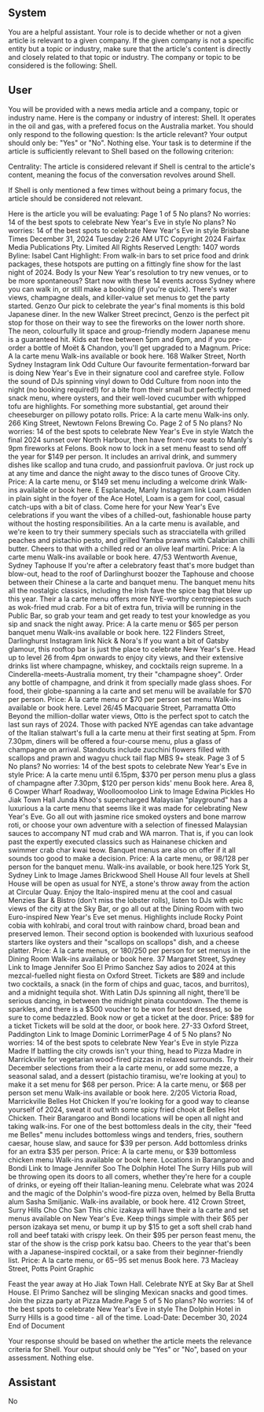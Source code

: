 ## System

You are a helpful assistant. Your role is to decide whether or not a given article is relevant to a given company. If the given company is not a specific entity but a topic or industry, make sure that the article's content is directly and closely related to that topic or industry. The company or topic to be considered is the following: Shell.

## User


You will be provided with a news media article and a company, topic or industry name. Here is the company or industry of interest: Shell. It operates in the oil and gas, with a prefered focus on the Australia market. You should only respond to the following question: Is the article relevant? Your output should only be: "Yes" or "No". Nothing else. Your task is to determine if the article is sufficiently relevant to Shell based on the following criterion:

Centrality: The article is considered relevant if Shell is central to the article's content, meaning the focus of the conversation revolves around Shell.

If Shell is only mentioned a few times without being a primary focus, the article should be considered not relevant.

Here is the article you will be evaluating: Page 1 of 5
No plans? No worries: 14 of the best spots to celebrate New Year's Eve in style
No plans? No worries: 14 of the best spots to celebrate New Year's Eve in 
style
Brisbane Times
December 31, 2024 Tuesday 2:26 AM UTC
Copyright 2024 Fairfax Media Publications Pty. Limited All Rights Reserved
Length: 1407 words
Byline: Isabel Cant
Highlight: From walk-in bars to set price food and drink packages, these hotspots are putting on a fittingly fine 
show for the last night of 2024.
Body
Is your New Year's resolution to try new venues, or to be more spontaneous? Start now with these 14 events 
across Sydney where you can walk in, or still make a booking (if you're quick). There's water views, champagne 
deals, and killer-value set menus to get the party started. 
Genzo
Our pick to celebrate the year's final moments is this bold Japanese diner. In the new Walker Street precinct, 
Genzo is the perfect pit stop for those on their way to see the fireworks on the lower north shore. The neon, 
colourfully lit space and group-friendly modern Japanese menu is a guaranteed hit. Kids eat free between 5pm and 
6pm, and if you pre-order a bottle of Moët & Chandon, you'll get upgraded to a Magnum.
Price: A la carte menu
Walk-ins available or book here. 168 Walker Street, North Sydney
Instagram link
Odd Culture
Our favourite fermentation-forward bar is doing New Year's Eve in their signature cool and carefree style. Follow 
the sound of DJs spinning vinyl down to Odd Culture from noon into the night (no booking required!) for a bite from 
their small but perfectly formed snack menu, where oysters, and their well-loved cucumber with whipped tofu are 
highlights. For something more substantial, get around their cheeseburger on pillowy potato rolls.
Price: A la carte menu
Walk-ins only. 266 King Street, Newtown 
Felons Brewing Co. 
Page 2 of 5
No plans? No worries: 14 of the best spots to celebrate New Year's Eve in style
Watch the final 2024 sunset over North Harbour, then have front-row seats to Manly's 9pm fireworks at Felons. 
Book now to lock in a set menu feast to send off the year for $149 per person. It includes an arrival drink, and 
summery dishes like scallop and tuna crudo, and passionfruit pavlova. Or just rock up at any time and dance the 
night away to the disco tunes of Groove City. 
Price: A la carte menu, or $149 set menu including a welcome drink
Walk-ins available or book here. E Esplanade, Manly 
Instagram link
Loam
Hidden in plain sight in the foyer of the Ace Hotel, Loam is a gem for cool, casual catch-ups with a bit of class. 
Come here for your New Year's Eve celebrations if you want the vibes of a chilled-out, fashionable house party 
without the hosting responsibilities. An a la carte menu is available, and we're keen to try their summery specials 
such as stracciatella with grilled peaches and pistachio pesto, and grilled Yamba prawns with Calabrian chilli butter. 
Cheers to that with a chilled red or an olive leaf martini.
Price: A la carte menu
Walk-ins available or book here. 47/53 Wentworth Avenue, Sydney 
Taphouse 
If you're after a celebratory feast that's more budget than blow-out, head to the roof of Darlinghurst boozer the 
Taphouse and choose between their Chinese a la carte and banquet menu. The banquet menu hits all the nostalgic 
classics, including the Irish fave the spice bag that blew up this year. Their a la carte menu offers more NYE-worthy 
centrepieces such as wok-fried mud crab. For a bit of extra fun, trivia will be running in the Public Bar, so grab your 
team and get ready to test your knowledge as you sip and snack the night away.
Price: A la carte menu or $65 per person banquet menu
Walk-ins available or book here. 122 Flinders Street, Darlinghurst 
Instagram link
Nick & Nora's
If you want a bit of Gatsby glamour, this rooftop bar is just the place to celebrate New Year's Eve. Head up to level 
26 from 4pm onwards to enjoy city views, and their extensive drinks list where champagne, whiskey, and cocktails 
reign supreme. In a Cinderella-meets-Australia moment, try their "champagne shoey". Order any bottle of 
champagne, and drink it from specially made glass shoes. For food, their globe-spanning a la carte and set menu 
will be available for $70 per person.
Price: A la carte menu or $70 per person set menu
Walk-ins available or book here. Level 26/45 Macquarie Street, Parramatta
Otto 
Beyond the million-dollar water views, Otto is the perfect spot to catch the last sun rays of 2024. Those with packed 
NYE agendas can take advantage of the Italian stalwart's full a la carte menu at their first seating at 5pm. From 
7.30pm, diners will be offered a four-course menu, plus a glass of champagne on arrival. Standouts include 
zucchini flowers filled with scallops and prawn and wagyu chuck tail flap MBS 9+ steak. Page 3 of 5
No plans? No worries: 14 of the best spots to celebrate New Year's Eve in style
Price: A la carte menu until 6.15pm, $370 per person menu plus a glass of champagne after 7.30pm, $120 per 
person kids' menu
Book here. Area 8, 6 Cowper Wharf Roadway, Woolloomooloo 
Link to Image
Edwina Pickles
Ho Jiak Town Hall
Junda Khoo's supercharged Malaysian "playground" has a luxurious a la carte menu that seems like it was made 
for celebrating New Year's Eve. Go all out with jasmine rice smoked oysters and bone marrow roti, or choose your 
own adventure with a selection of finessed Malaysian sauces to accompany NT mud crab and WA marron. That is, 
if you can look past the expertly executed classics such as Hainanese chicken and swimmer crab char kwai teow. 
Banquet menus are also on offer if it all sounds too good to make a decision. 
Price: A la carte menu, or $98/$128 per person for the banquet menu.
Walk-ins available, or book here.125 York St, Sydney 
Link to Image
James Brickwood
Shell House 
All four levels at Shell House will be open as usual for NYE, a stone's throw away from the action at Circular Quay. 
Enjoy the Italo-inspired menu at the cool and casual Menzies Bar & Bistro (don't miss the lobster rolls), listen to DJs 
with epic views of the city at the Sky Bar, or go all out at the Dining Room with two Euro-inspired New Year's Eve 
set menus. Highlights include Rocky Point cobia with kohlrabi, and coral trout with rainbow chard, broad bean and 
preserved lemon. Their second option is bookended with luxurious seafood starters like oysters and their "scallops 
on scallops" dish, and a cheese platter.
Price: A la carte menus, or $180/$250 per person for set menus in the Dining Room
Walk-ins available or book here. 37 Margaret Street, Sydney 
Link to Image
Jennifer Soo
El Primo Sanchez 
Say adios to 2024 at this mezcal-fuelled night fiesta on Oxford Street. Tickets are $89 and include two cocktails, a 
snack (in the form of chips and guac, tacos, and burritos), and a midnight tequila shot. With Latin DJs spinning all 
night, there'll be serious dancing, in between the midnight pinata countdown. The theme is sparkles, and there is a 
$500 voucher to be won for best dressed, so be sure to come bedazzled. Book now or get a ticket at the door.
Price: $89 for a ticket
Tickets will be sold at the door, or book here. 27-33 Oxford Street, Paddington 
Link to Image
Dominic LorrimerPage 4 of 5
No plans? No worries: 14 of the best spots to celebrate New Year's Eve in style
Pizza Madre 
If battling the city crowds isn't your thing, head to Pizza Madre in Marrickville for vegetarian wood-fired pizzas in 
relaxed surrounds. Try their December selections from their a la carte menu, or add some mezze, a seasonal salad, 
and a dessert (pistachio tiramisu, we're looking at you) to make it a set menu for $68 per person. 
Price: A la carte menu, or $68 per person set menu
Walk-ins available or book here. 2/205 Victoria Road, Marrickville
Belles Hot Chicken 
If you're looking for a good way to cleanse yourself of 2024, sweat it out with some spicy fried chook at Belles Hot 
Chicken. Their Barangaroo and Bondi locations will be open all night and taking walk-ins. For one of the best 
bottomless deals in the city, their "feed me Belles" menu includes bottomless wings and tenders, fries, southern 
caesar, house slaw, and sauce for $39 per person. Add bottomless drinks for an extra $35 per person.
Price: A la carte menu, or $39 bottomless chicken menu
Walk-ins available or book here. Locations in Barangaroo and Bondi
Link to Image
Jennifer Soo
The Dolphin Hotel
The Surry Hills pub will be throwing open its doors to all comers, whether they're here for a couple of drinks, or 
eyeing off their Italian-leaning menu. Celebrate what was 2024 and the magic of the Dolphin's wood-fire pizza oven, 
helmed by Bella Brutta alum Sasha Smiljanic.
Walk-ins available, or book here. 412 Crown Street, Surry Hills 
Cho Cho San
This chic izakaya will have their a la carte and set menus available on New Year's Eve. Keep things simple with 
their $65 per person izakaya set menu, or bump it up by $15 to get a soft shell crab hand roll and beef tataki with 
crispy leek. On their $95 per person feast menu, the star of the show is the crisp pork katsu bao. Cheers to the year 
that's been with a Japanese-inspired cocktail, or a sake from their beginner-friendly list.
Price: A la carte menu, or $65-$95 set menus
Book here. 73 Macleay Street, Potts Point 
Graphic
 
Feast the year away at Ho Jiak Town Hall.
Celebrate NYE at Sky Bar at Shell House.
El Primo Sanchez will be slinging Mexican snacks and good times. 
Join the pizza party at Pizza Madre.Page 5 of 5
No plans? No worries: 14 of the best spots to celebrate New Year's Eve in style
The Dolphin Hotel in Surry Hills is a good time - all of the time.
Load-Date: December 30, 2024
End of Document

Your response should be based on whether the article meets the relevance criteria for Shell.
Your output should only be "Yes" or "No", based on your assessment. Nothing else.
            

## Assistant

No

